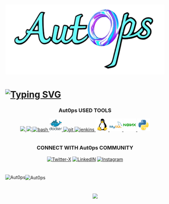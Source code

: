 
<h1 align="center"><img src="https://github.com/Aut0ps/Aut0ps/blob/main/main2.png"></h1>

<!---STARTING HEADLINE--->
<h1><a href="https://git.io/typing-svg"><img src="https://readme-typing-svg.demolab.com?font=Fira+Code&weight=500&size=28&pause=1000&color=0FF700&center=true&vCenter=true&width=1200&height=60&lines=Explore+the+Endless+Possibilities+with+AutOps;With+Automation+%26+Innovation%2C+Let's+connect!+" alt="Typing SVG" /></a></h1>

<!---STARTING LOGOS--->
<h3 align="center">Aut0ps USED TOOLS</h3>
<p align="center"> 
<a href="https://aws.amazon.com/" target="_blank" > <img src="https://raw.githubusercontent.com/itsksaurabh/itsksaurabh/master/assets/aws.gif"  height="40" /> </a> 
<a href="https://docs.gitlab.com/ee/ci/" target="_blank" > <img src="https://raw.githubusercontent.com/itsksaurabh/itsksaurabh/master/assets/cicd.gif"  height="40" /> </a>
<a href="https://www.gnu.org/software/bash/" target="_blank" rel="noreferrer"><img src="https://www.vectorlogo.zone/logos/gnu_bash/gnu_bash-icon.svg" alt="bash" width="40" height="40"/> </a>  
<a href="https://www.docker.com/" target="_blank" rel="noreferrer"> <img src="https://raw.githubusercontent.com/devicons/devicon/master/icons/docker/docker-original-wordmark.svg" alt="docker" width="40" height="40"/> </a> 
<a href="https://git-scm.com/" target="_blank" rel="noreferrer"> <img src="https://www.vectorlogo.zone/logos/git-scm/git-scm-icon.svg" alt="git" width="40" height="40"/> </a> 
<a href="https://www.jenkins.io" target="_blank" rel="noreferrer"> <img src="https://www.vectorlogo.zone/logos/jenkins/jenkins-icon.svg" alt="jenkins" width="40" height="40"/> </a> 
<a href="https://www.linux.org/" target="_blank" rel="noreferrer"> <img src="https://raw.githubusercontent.com/devicons/devicon/master/icons/linux/linux-original.svg" alt="linux" width="40" height="40"/> </a> 
<a href="https://www.mysql.com/" target="_blank" rel="noreferrer"> <img src="https://raw.githubusercontent.com/devicons/devicon/master/icons/mysql/mysql-original-wordmark.svg" alt="mysql" width="40" height="40"/> </a> 
<a href="https://www.nginx.com" target="_blank" rel="noreferrer"> <img src="https://raw.githubusercontent.com/devicons/devicon/master/icons/nginx/nginx-original.svg" alt="nginx" width="40" height="40"/> </a> 
<a href="https://www.python.org" target="_blank" rel="noreferrer"> <img src="https://raw.githubusercontent.com/devicons/devicon/master/icons/python/python-original.svg" alt="python" width="40" height="40"/> </a> 

<h1></h1>

<!---STARTING SOCIAL MEDIA--->
<h3 align="center">CONNECT WITH Aut0ps COMMUNITY</h3>
<p align="center">
<a href="https://www.twitter.com/" target="blank"><img align="center" src="https://raw.githubusercontent.com/rahuldkjain/github-profile-readme-generator/master/src/images/icons/Social/twitter.svg" alt="Twitter-X" height="30" width="40" /></a>
<a href="https://www.instagram.com/" target="blank"><img align="center" src="https://raw.githubusercontent.com/rahuldkjain/github-profile-readme-generator/master/src/images/icons/Social/linked-in-alt.svg" alt="LinkedIN" height="30" width="40" /></a>
<a href="https://www.linkedin.com/" target="blank"><img align="center" src="https://raw.githubusercontent.com/rahuldkjain/github-profile-readme-generator/master/src/images/icons/Social/instagram.svg" alt="Instagram" height="30" width="40" /></a>
</p>

<h1></h1>

<!---GITHUB STATATICS--->
<img align="left" src="https://github-readme-stats.vercel.app/api/top-langs?username=Aut0ps&show_icons=true&locale=en&theme=radical" alt="Aut0ps" height="358"/>
<img align="center" src="https://github-readme-stats.vercel.app/api?username=Aut0ps&show_icons=true&locale=en&theme=radical" alt="Aut0ps" width="420"/>

<!--- CONTRIBUTIONS
<img align="center" src="https://github-readme-streak-stats.herokuapp.com/?user=Aut0ps&theme=radical" alt="Aut0ps" width="420" />
--->

<!---TROPHIES--->
<h1></h1>
<p align="center"> <img align="center" src="https://github-profile-trophy.vercel.app/?username=Aut0ps&theme=radical&row=1"/></p>
<h1></h1>
